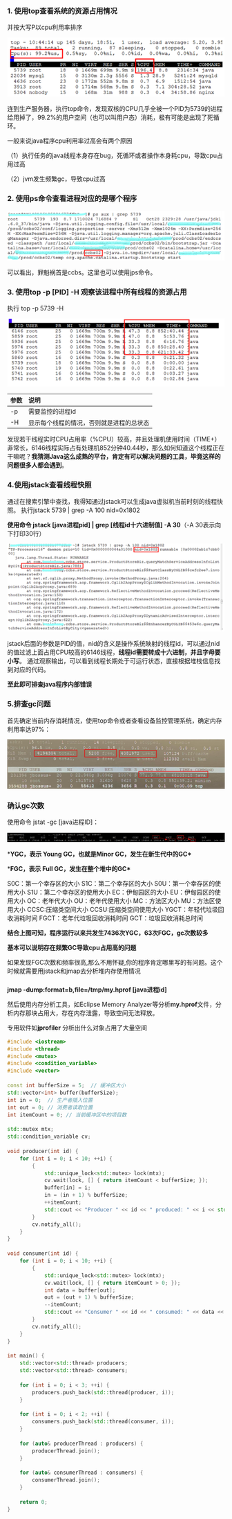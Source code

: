 ### 1. 使用top查看系统的资源占用情况

并按大写P以cpu利用率排序

![image-20230913105712763](java进程cpu占用过高怎么排查.assets/image-20230913105712763.png)

连到生产服务器，执行top命令，发现双核的CPU几乎全被一个PID为5739的进程给用掉了，99.2%的用户空间（也可以叫用户态）消耗，极有可能是出现了死循环。

一般来说java程序cpu利用率过高会有两个原因

（1）执行任务的java线程本身存在bug，死循环或者操作本身耗cpu，导致cpu占用过高

（2）jvm发生频繁gc，导致cpu过高

### 2. 使用ps命令查看进程对应的是哪个程序

![image-20230913110052591](java进程cpu占用过高怎么排查.assets/image-20230913110052591.png)

可以看出，罪魁祸首是ccbs。这里也可以使用jps命令。

### 3. 使用top -p [PID] -H 观察该进程中所有线程的资源占用

执行 top -p 5739 -H

![image-20230913110121818](java进程cpu占用过高怎么排查.assets/image-20230913110121818.png)

| 参数 | 说明                                     |
| :--- | :--------------------------------------- |
| -p   | 需要监控的进程id                         |
| -H   | 显示每个线程的情况，否则就是进程的总状态 |

发现若干线程实时CPU占用率（%CPU）较高，并且处理机使用时间（TIME+）非常长，6146线程实际占有处理机852分钟40.44秒，那么如何知道这个线程正在干嘛呢？**我猜测Java这么成熟的平台，肯定有可以解决问题的工具，毕竟这样的问题很多人都会遇到**。

### 4.使用jstack查看线程快照

通过在搜索引擎中查找，我得知通过jstack可以生成java虚拟机当前时刻的线程快照。
执行jstack 5739 | grep -A 100 nid=0x1802

**使用命令 jstack [java进程pid] | grep [线程id十六进制值] -A 30**（-A 30表示向下打印30行）

![image-20230913110217432](java进程cpu占用过高怎么排查.assets/image-20230913110217432.png)

jstack后面的参数是PID的值，nid的含义是操作系统映射的线程id，可以通过nid的值过滤上面占用CPU较高的6146线程，**线程id需要转成十六进制，并且字母要小写**。
通过观察输出，可以看到线程长期处于可运行状态，直接根据堆栈信息找到对应的代码。

**至此即可排查java程序内部错误**





### 5.排查gc问题

首先确定当前内存消耗情况，使用top命令或者查看设备监控管理系统，确定内存利用率达97%：

![image-20230913110953847](java进程cpu占用过高怎么排查.assets/image-20230913110953847.png)



### 确认gc次数

使用命令 jstat -gc [java进程ID]：

![image-20230913111401704](java进程cpu占用过高怎么排查.assets/image-20230913111401704.png)

***YGC，表示 Young GC，也就是Minor GC，发生在新生代中的GC\***

***FGC，表示 Full GC，发生在整个堆中的GC\***



S0C：第一个幸存区的大小
S1C：第二个幸存区的大小
S0U：第一个幸存区的使用大小
S1U：第二个幸存区的使用大小
EC：伊甸园区的大小
EU：伊甸园区的使用大小
OC：老年代大小
OU：老年代使用大小
MC：方法区大小
MU：方法区使用大小
CCSC:压缩类空间大小
CCSU:压缩类空间使用大小
YGCT：年轻代垃圾回收消耗时间
FGCT：老年代垃圾回收消耗时间
GCT：垃圾回收消耗总时间 

**结合上图可知，程序运行以来共发生7436次YGC，63次FGC，gc次数较多**

**基本可以说明存在频繁GC导致cpu占用高的问题**

如果发现FGC次数和频率很高,那么不用怀疑,你的程序肯定哪里写的有问题。这个时候就需要用jstack和jmap去分析堆内存使用情况

###  

**jmap -dump:format=b,file=/tmp/my.hprof [java进程id]**



然后使用内存分析工具，如Eclipse Memory Analyzer等分析**my.hprof**文件，分析内存那块占用大，存在内存泄露，导致空间无法释放。

专用软件如**jprofiler** 分析出什么对象占用了大量空间





```c++
#include <iostream>
#include <thread>
#include <mutex>
#include <condition_variable>
#include <vector>

const int bufferSize = 5;  // 缓冲区大小
std::vector<int> buffer(bufferSize);
int in = 0;  // 生产者插入位置
int out = 0; // 消费者读取位置
int itemCount = 0; // 当前缓冲区中的项目数

std::mutex mtx;
std::condition_variable cv;

void producer(int id) {
    for (int i = 0; i < 10; ++i) {
        {
            std::unique_lock<std::mutex> lock(mtx);
            cv.wait(lock, [] { return itemCount < bufferSize; });
            buffer[in] = i;
            in = (in + 1) % bufferSize;
            ++itemCount;
            std::cout << "Producer " << id << " produced: " << i << std::endl;
        }
        cv.notify_all();
    }
}

void consumer(int id) {
    for (int i = 0; i < 10; ++i) {
        {
            std::unique_lock<std::mutex> lock(mtx);
            cv.wait(lock, [] { return itemCount > 0; });
            int data = buffer[out];
            out = (out + 1) % bufferSize;
            --itemCount;
            std::cout << "Consumer " << id << " consumed: " << data << std::endl;
        }
        cv.notify_all();
    }
}

int main() {
    std::vector<std::thread> producers;
    std::vector<std::thread> consumers;

    for (int i = 0; i < 3; ++i) {
        producers.push_back(std::thread(producer, i));
    }

    for (int i = 0; i < 2; ++i) {
        consumers.push_back(std::thread(consumer, i));
    }

    for (auto& producerThread : producers) {
        producerThread.join();
    }

    for (auto& consumerThread : consumers) {
        consumerThread.join();
    }

    return 0;
}
```

